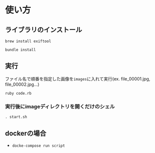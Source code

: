 # 使い方

## ライブラリのインストール

`brew install exiftool`

`bundle install`

## 実行

ファイル名で順番を指定した画像を`images`に入れて実行(ex. file_00001.jpg, file_00002.jpg...)

`ruby code.rb`

### 実行後にimageディレクトリを開くだけのシェル

`. start.sh`


## dockerの場合
- `docke-compose run script`

